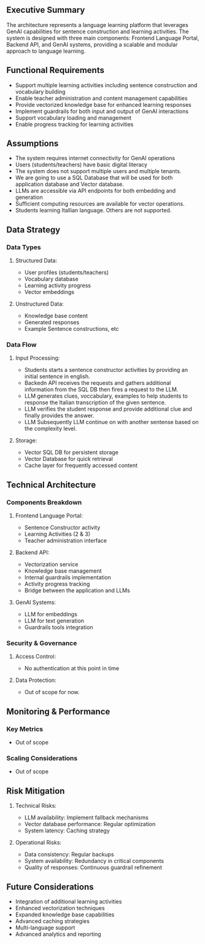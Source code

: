 
## Executive Summary

The architecture represents a language learning platform that leverages GenAI capabilities for sentence construction and learning activities. The system is designed with three main components: Frontend Language Portal, Backend API, and GenAI systems, providing a scalable and modular approach to language learning.

## Functional Requirements

* Support multiple learning activities including sentence construction and vocabulary building
* Enable teacher administration and content management capabilities
* Provide vectorized knowledge base for enhanced learning responses
* Implement guardrails for both input and output of GenAI interactions
* Support vocabulary loading and management
* Enable progress tracking for learning activities

## Assumptions

* The system requires internet connectivity for GenAI operations
* Users (students/teachers) have basic digital literacy
* The system does not support multiple users and multiple tenants.
* We are going to use a SQL Database that will be used for both application database and Vector database.
* LLMs are accessible via API endpoints for both embedding and generation
* Sufficient computing resources are available for vector operations.
* Students learning Itallian language. Others are not supported.

## Data Strategy

### Data Types

1. Structured Data:
   * User profiles (students/teachers)
   * Vocabulary database
   * Learning activity progress
   * Vector embeddings

2. Unstructured Data:
   * Knowledge base content
   * Generated responses
   * Example Sentence constructions, etc

### Data Flow

1. Input Processing:
   * Students starts a sentence constructor activities by providing an initial sentence in english.
   * Backedn API receives the requests and gathers additional information from the SQL DB then fires a request to the LLM.
   * LLM generates clues, voccabulary, examples to help students to response the Italian transcription of the given sentence.
   * LLM verifies the student response and provide additional clue and finally provides the answer.
   * LLM Subsequently LLM continue on with another sentense based on the complexity level.

2. Storage:
   * Vector SQL DB for persistent storage
   * Vector Database for quick retrieval
   * Cache layer for frequently accessed content

## Technical Architecture

### Components Breakdown

1. Frontend Language Portal:
   * Sentence Constructor activity
   * Learning Activities (2 & 3)
   * Teacher administration interface

2. Backend API:
   * Vectorization service
   * Knowledge base management
   * Internal guardrails implementation
   * Activity progress tracking
   * Bridge between the application and LLMs

3. GenAI Systems:
   * LLM for embeddings
   * LLM for text generation
   * Guardrails tools integration

### Security & Governance

1. Access Control:
   * No authentication at this point in time

2. Data Protection:
   * Out of scope for now. 

## Monitoring & Performance

### Key Metrics

* Out of scope

### Scaling Considerations

* Out of scope

## Risk Mitigation

1. Technical Risks:
   - LLM availability: Implement fallback mechanisms
   - Vector database performance: Regular optimization
   - System latency: Caching strategy

2. Operational Risks:
   - Data consistency: Regular backups
   - System availability: Redundancy in critical components
   - Quality of responses: Continuous guardrail refinement

## Future Considerations

* Integration of additional learning activities
* Enhanced vectorization techniques
* Expanded knowledge base capabilities
* Advanced caching strategies
* Multi-language support
* Advanced analytics and reporting
